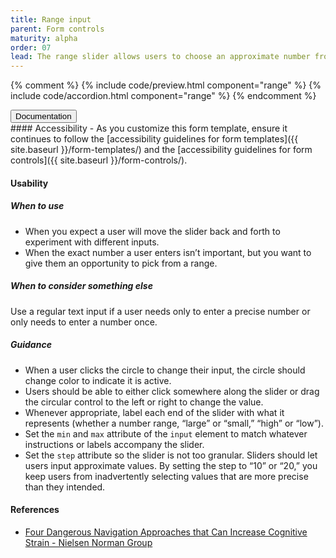 ```yaml
---
title: Range input
parent: Form controls
maturity: alpha
order: 07
lead: The range slider allows users to choose an approximate number from a range.
---
```


{% comment %}
{% include code/preview.html component="range" %}
{% include code/accordion.html component="range" %}
{% endcomment %}
<div class="usa-accordion-bordered component-docs">
  <button class="usa-button-unstyled usa-accordion-button"
      aria-expanded="true" aria-controls="range-docs">
    Documentation
  </button>
  <div id="range-docs" aria-hidden="false" class="usa-accordion-content" markdown="1">
#### Accessibility
- As you customize this form template, ensure it continues to follow the [accessibility guidelines for form templates]({{ site.baseurl }}/form-templates/) and the [accessibility guidelines for form controls]({{ site.baseurl }}/form-controls/).

#### Usability
##### When to use
- When you expect a user will move the slider back and forth to experiment with different inputs.
- When the exact number a user enters isn’t important, but you want to give them an opportunity to pick from a range.

##### When to consider something else 
Use a regular text input if a user needs only to enter a precise number or only needs to enter a number once.

##### Guidance
- When a user clicks the circle to change their input, the circle should change color to indicate it is active. 
- Users should be able to either click somewhere along the slider or drag the circular control to the left or right to change the  value. 
- Whenever appropriate, label each end of the slider with what it represents (whether a number range, “large” or “small,” “high” or “low”).
- Set the `min` and `max` attribute of the `input` element to match whatever instructions or labels accompany the slider.
- Set the `step` attribute so the slider is not too granular. Sliders should let users input approximate values. By setting the step to “10” or “20,” you keep users from inadvertently selecting values that are more precise than they intended.

#### References
- [Four Dangerous Navigation Approaches that Can Increase Cognitive Strain - Nielsen Norman Group](http://www.nngroup.com/articles/navigation-cognitive-strain/)
</div>
</div>
